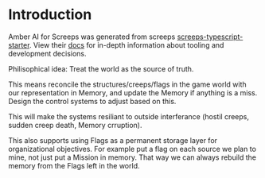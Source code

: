 # Introduction

Amber AI for Screeps was generated from screeps [screeps-typescript-starter](https://github.com/screepers/screeps-typescript-starter). View their [docs](https://screepers.gitbook.io/screeps-typescript-starter/) for in-depth information about tooling and development decisions.


Philisophical idea: Treat the world as the source of truth.

This means reconcile the structures/creeps/flags in the game world with our representation in Memory, and update the Memory if anything is a miss. Design the control systems to adjust based on this.

This will make the systems resiliant to outside interferance (hostil creeps, sudden creep death, Memory crruption).

This also supports using Flags as a permanent storage layer for organizational objectives. For example put a flag on each source we plan to mine, not just put a Mission in memory. That way we can always rebuild the memory from the Flags left in the world.
